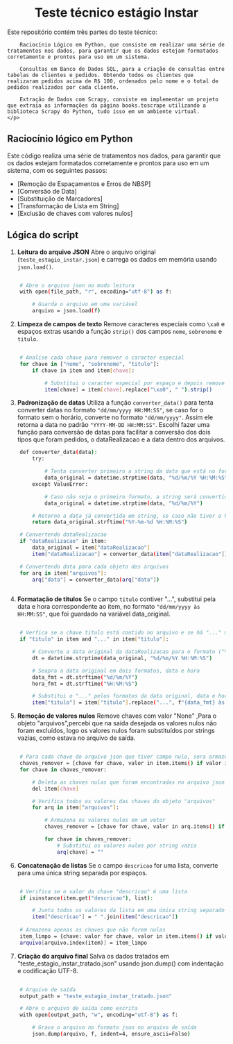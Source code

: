 <div>
    <h1 align="center">
        Teste técnico estágio Instar
    </h1>
    <p>
        Este repositório contém três partes do teste técnico: 

        Raciocínio Lógico em Python, que consiste em realizar uma série de tratamentos nos dados, para garantir que os dados estejam formatados corretamente e prontos para uso em um sistema.

        Consultas em Banco de Dados SQL, para a criação de consultas entre tabelas de clientes e pedidos. Obtendo todos os clientes que realizaram pedidos acima de R$ 100, ordenados pelo nome e o total de pedidos realizados por cada cliente.

        Extração de Dados com Scrapy, consiste em implementar um projeto que extraia as informações da página books.toscrape utilizando a biblioteca Scrapy do Python, tudo isso em um ambiente virtual.
    </p>
</div>

## Raciocínio lógico em Python

Este código realiza uma série de tratamentos nos dados, para garantir que os dados estejam formatados corretamente e prontos para uso em um sistema, com os seguintes passos: 

- [Remoção de Espaçamentos e Erros de NBSP]
- [Conversão de Data]
- [Substituição de Marcadores]
- [Transformação de Lista em String]
- [Exclusão de chaves com valores nulos]

## Lógica do script

1. **Leitura do arquivo JSON**
Abre o arquivo original (`teste_estagio_instar.json`) e carrega os dados em memória usando `json.load()`.

```bash

    # Abre o arquivo json no modo leitura
    with open(file_path, "r", encoding="utf-8") as f:

        # Guarda o arquivo em uma variável
        arquivo = json.load(f)
```
2. **Limpeza de campos de texto**
Remove caracteres especiais como `\xa0` e espaços extras usando a função `strip()` dos campos `nome`, `sobrenome` e `titulo`.  

```bash

    # Analise cada chave para remover o caracter especial
    for chave in ["nome", "sobrenome", "titulo"]:
        if chave in item and item[chave]:

            # Substitui o caracter especial por espaço e depois remove esse espaço, deixando-o formatado
            item[chave] = item[chave].replace("\xa0", " ").strip()
```

3. **Padronização de datas**
Utiliza a função `converter_data()` para tenta converter datas no formato `"dd/mm/yyyy HH:MM:SS"`, se caso for o formato sem o horário, converte no formato `"dd/mm/yyyy"`. Assim ele retorna a data no padrão `"YYYY-MM-DD HH:MM:SS"`. Escolhi fazer uma função para conversão de datas para facilitar a conversão dos dois tipos que foram pedidos, o dataRealizacao e a data dentro dos arquivos.

```bash
    def converter_data(data): 
        try: 

            # Tenta converter primeiro a string da data que está no formato ("%d/%m/%Y %H:%M:%S")
            data_original = datetime.strptime(data, "%d/%m/%Y %H:%M:%S") 
        except ValueError: 

            # Caso não seja o primeiro formato, a string será convertida no formato ("%d/%m/%Y")
            data_original = datetime.strptime(data, "%d/%m/%Y") 

        # Retorno a data já convertida em string, se caso não tiver o horário, sera colocado como 00:00:00
        return data_original.strftime("%Y-%m-%d %H:%M:%S")

    # Convertendo dataRealizacao
    if "dataRealizacao" in item:
        data_original = item["dataRealizacao"] 
        item["dataRealizacao"] = converter_data(item["dataRealizacao"])

    # Convertendo data para cada objeto dos arquivos
    for arq in item["arquivos"]: 
        arq["data"] = converter_data(arq["data"])
       
```



4. **Formatação de títulos**
Se o campo `titulo` contiver "...", substitui pela data e hora correspondente ao item, no formato `"dd/mm/yyyy às HH:MM:SS"`, que foi guardado na variável data_original.

```bash

    # Verfica se a chave titulo está contido no arquivo e se há "..." na string
    if "titulo" in item and "..." in item["titulo"]:

        # Converte a data original da dataRealizacao para o formato ("%d/%m/%Y %H:%M:%S")
        dt = datetime.strptime(data_original, "%d/%m/%Y %H:%M:%S")

        # Seapra a data original em dois formatos, data e hora
        data_fmt = dt.strftime("%d/%m/%Y")
        hora_fmt = dt.strftime("%H:%M:%S")

        # Substitui o "..." pelos formatos da data original, data e hora
        item["titulo"] = item["titulo"].replace("...", f"{data_fmt} às {hora_fmt}")
```

5. **Remoção de valores nulos**
Remove chaves com valor "None" ,Para o objeto "arquivos",percebi que na saída desejada os valores nulos não foram excluídos, logo os valores nulos foram substituídos por strings vazias, como estava no arquivo de saída.

```bash

    # Para cada chave do arquivo json que tiver campo nulo, sera armazenado em um vetor para depois serem deletadas
    chaves_remover = [chave for chave, valor in item.items() if valor is None] 
    for chave in chaves_remover: 

        # Deleta as chaves nulas que foram encontradas no arquivo json
        del item[chave] 

        # Verifica todos os valores das chaves do objeto "arquivos"
        for arq in item["arquivos"]: 

            # Armazena os valores nulos em um vetor
            chaves_remover = [chave for chave, valor in arq.items() if valor is None] 

            for chave in chaves_remover: 
                # Substitui os valores nulos por string vazia
                arq[chave] = ""
```

6. **Concatenação de listas**
Se o campo `descricao` for uma lista, converte para uma única string separada por espaços.

```bash

    # Verifica se o valor da chave "descricao" é uma lista
    if isinstance(item.get("descricao"), list):

        # Junta todos os valores da lista em uma única string separado por espaço
        item["descricao"] = " ".join(item["descricao"])
    
    # Armazena apenas as chaves que não forem nulas
    item_limpo = {chave: valor for chave, valor in item.items() if valor is not None}
    arquivo[arquivo.index(item)] = item_limpo
```

7. **Criação do arquivo final**
Salva os dados tratados em "teste_estagio_instar_tratado.json" usando json.dump() com indentação e codificação UTF-8.

```bash

    # Arquivo de saída
    output_path = "teste_estagio_instar_tratado.json"

    # Abre o arquivo de saída como escrita
    with open(output_path, "w", encoding="utf-8") as f:

        # Grava o arquivo no formato json no arquivo de saída
        json.dump(arquivo, f, indent=4, ensure_ascii=False)
```

